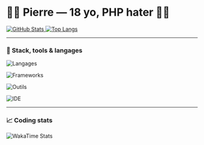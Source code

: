 # 🧑‍💻 Pierre — 18 yo, PHP hater 🚫🐘

<div align="left">
  <a href="https://github.com/Piarre">
    <img alt="GitHub Stats" src="https://github-readme-stats-alpha-five-88.vercel.app/api?username=Piarre&theme=tokyonight&show_icons=true&hide_border=true&count_private=true&include_all_commits=true" />
  </a>
  <a href="https://github.com/Piarre">
    <img alt="Top Langs" src="https://github-readme-stats-alpha-five-88.vercel.app/api/top-langs/?username=Piarre&langs_count=8&theme=tokyonight&hide_border=true&layout=compact" />
  </a>
</div>

---

### 🚀 Stack, tools & langages

![Langages](https://skillicons.dev/icons?i=ts,js,rust,go,swift,java,py,bash,php,powershell&perline=10)

![Frameworks](https://skillicons.dev/icons?i=react,nextjs,nodejs,express,vite,tailwind,spring,django,electron&perline=10)

![Outils](https://skillicons.dev/icons?i=linux,docker,git,github,prisma,mongodb,mysql,firebase&perline=10)

![IDE](https://skillicons.dev/icons?i=vscode,visualstudio,idea,androidstudio,postman,vercel&perline=10)

---

### 📈 Coding stats

![WakaTime Stats](https://github-readme-stats-alpha-five-88.vercel.app/api/wakatime?username=kepa01_&hide=TEXT,TOML,XML&title_color=FFF&theme=tokyonight&hide_border=true)



